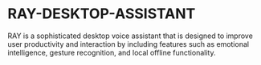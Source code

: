 # RAY-DESKTOP-ASSISTANT
RAY is a sophisticated desktop voice assistant that is designed to improve user productivity and  interaction by including features such as emotional intelligence, gesture recognition, and local offline functionality.
